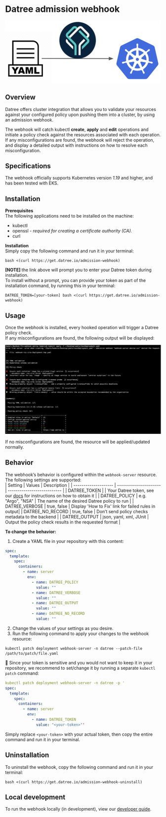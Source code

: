 # Datree admission webhook

<p align="center">
<img src="/internal/images/diagram.png" width="700px" />
</p>
  
## Overview
Datree offers cluster integration that allows you to validate your resources against your configured policy upon pushing them into a cluster, by using an admission webhook.  

The webhook will catch kubectl **create**, **apply** and **edit** operations and initiate a policy check against the resources associated with each operation. If any misconfigurations are found, the webhook will reject the operation, and display a detailed output with instructions on how to resolve each misconfiguration.

## Specifications
The webhook officially supports Kubernetes version *1.19* and higher, and has been tested with EKS.

## Installation
**Prerequisites**  
The following applications need to be installed on the machine:
- kubectl
- openssl - *required for creating a certificate authority (CA).*
- curl

**Installation**  
Simply copy the following command and run it in your terminal:  
```
bash <(curl https://get.datree.io/admission-webhook)
```

**[NOTE]** the link above will prompt you to enter your Datree token during installation.  
To install without a prompt, you can provide your token as part of the installation command, by running this in your terminal:  
```
DATREE_TOKEN=[your-token] bash <(curl https://get.datree.io/admission-webhook)
```

## Usage
Once the webhook is installed, every hooked operation will trigger a Datree policy check.  
If any misconfigurations are found, the following output will be displayed:

![image](/internal/images/deny-example.png)

If no misconfigurations are found, the resource will be applied/updated normally.

## Behavior
The webhook’s behavior is configured within the `webhook-server` resource.  
The following settings are supported:  
| Setting              | Values                 | Description                  |
| -------------------- | ---------------------- |  --------------------------- |
| DATREE_TOKEN         |                        | Your Datree token, see our [docs](https://hub.datree.io/setup/account-token#1-get-your-account-token-from-the-dashboard) for instructions on how to obtain it |
| DATREE_POLICY        | e.g. "Argo", "NSA"     | The name of the desired Datree policy to run |
| DATREE_VERBOSE       | true, false            | Display 'How to Fix' link for failed rules in output|
| DATREE_NO_RECORD     | true, false            | Don’t send policy checks metadata to the backend |
| DATREE_OUTPUT        | json, yaml, xml, JUnit | Output the policy check results in the requested format |

**To change the behavior:**  
1. Create a YAML file in your repository with this content:  
```yaml
spec:
  template:
    spec:
      containers:
        - name: server
          env:
            - name: DATREE_POLICY
              value: ""
            - name: DATREE_VERBOSE
              value: ""
            - name: DATREE_OUTPUT
              value: ""
            - name: DATREE_NO_RECORD
              value: ""
```
2. Change the values of your settings as you desire.
3. Run the following command to apply your changes to the webhook resource:  
```
kubectl patch deployment webhook-server -n datree --patch-file /path/to/patch/file.yaml
```

🤫 Since your token is sensitive and you would not want to keep it in your repository, we recommend to set/change it by running a separate `kubectl patch` command:  
```yaml
kubectl patch deployment webhook-server -n datree -p '
spec:
  template:
    spec:
      containers:
        - name: server
          env:
            - name: DATREE_TOKEN
              value: "<your-token>"'
```
Simply replace `<your-token>` with your actual token, then copy the entire command and run it in your terminal. 

## Uninstallation
To uninstall the webhook, copy the following command and run it in your terminal:  
```
bash <(curl https://get.datree.io/admission-webhook-uninstall)
```

## Local development
To run the webhook locally (in development), view our [developer guide](/guides/developer-guide.md).
